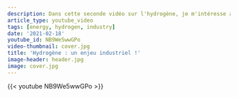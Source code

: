 ```yaml
---
description: Dans cette seconde vidéo sur l'hydrogène, je m'intéresse aux grands usages industriels de l'hydrogène. Aujourd'hui, la majorité de l'hydrogène produit dans le monde l'est à partir de ressources fossiles et sert au raffinage et à la production d'ammoniac, de méthanol et d'acier. Réussir à réduire les émissions de cette production existante d'hydrogène est un enjeu industriel important pour la transition énergétique. De l'hydrogène produit avec peu d'émissions pourrait également réduire considérablement les émissions de la production d'acier qui repose, encore aujourd'hui, principalement sur le charbon.
article_type: youtube_video
tags: [energy, hydrogen, industry]
date: '2021-02-18'
youtube_id: NB9We5wwGPo
video-thumbnail: cover.jpg
title: 'Hydrogène : un enjeu industriel !'
image-header: header.jpg
image: cover.jpg
---
```


{{< youtube NB9We5wwGPo >}}